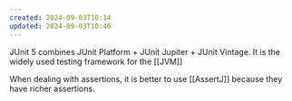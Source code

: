 ```yaml
---
created: 2024-09-03T10:14
updated: 2024-09-03T10:46
---
```

JUnit 5 combines JUnit Platform + JUnit Jupiter + JUnit Vintage. It is the widely used testing framework for the [[JVM]]

When dealing with assertions, it is better to use [[AssertJ]] because they have richer assertions. 
